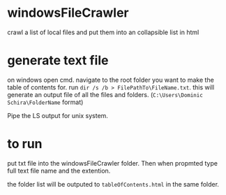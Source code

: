 # windowsFileCrawler
crawl a list of local files and put them into an collapsible list in html

# generate text file
on windows open cmd. navigate to the root folder you want to make the table of contents for. run `dir /s /b > FilePathTo\FileName.txt`. 
this will generate an output file of all the files and folders. (`C:\Users\Dominic Schira\FolderName` format)

Pipe the LS output for unix system. 

# to run
put txt file into the windowsFileCrawler folder. Then when propmted type full text file name and the extention. 

the folder list will be outputed to `tableOfContents.html` in the same folder.
